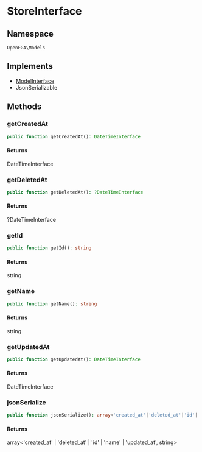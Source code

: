 # StoreInterface


## Namespace
`OpenFGA\Models`

## Implements
* [ModelInterface](Models/ModelInterface.md)
* JsonSerializable



## Methods
### getCreatedAt


```php
public function getCreatedAt(): DateTimeInterface
```



#### Returns
DateTimeInterface

### getDeletedAt


```php
public function getDeletedAt(): ?DateTimeInterface
```



#### Returns
?DateTimeInterface

### getId


```php
public function getId(): string
```



#### Returns
string

### getName


```php
public function getName(): string
```



#### Returns
string

### getUpdatedAt


```php
public function getUpdatedAt(): DateTimeInterface
```



#### Returns
DateTimeInterface

### jsonSerialize


```php
public function jsonSerialize(): array<'created_at'|'deleted_at'|'id'|'name'|'updated_at', string>
```



#### Returns
array&lt;'created_at' | 'deleted_at' | 'id' | 'name' | 'updated_at', string&gt;

